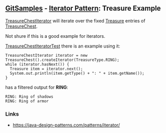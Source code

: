 ## [GitSamples](/../../tree/master) - [Iterator Pattern](/../../tree/java-design-pattern/test/samples/behavioural/state): Treasure Example

[TreasureChestIterator](TreasureChestIterator.java) 
will iterate over the fixed [Treasure](Treasure.java) entries of
[TreasureChest](TreasureChest.java).

Not shure if this is a good example for iterators. 

[TreasureChestIteratorTest](TreasureChestIteratorTest.java) there is an example using it:

    TreasureChestIterator iterator = new TreasureChest().createIterator(TreasureType.RING);
    while (iterator.hasNext()) {
      Treasure item = iterator.next();
      System.out.println(item.getType() + ": " + item.getName());
    }
has a filtered output for **RING**:

    RING: Ring of shadows
    RING: Ring of armor


### Links
* https://java-design-patterns.com/patterns/iterator/